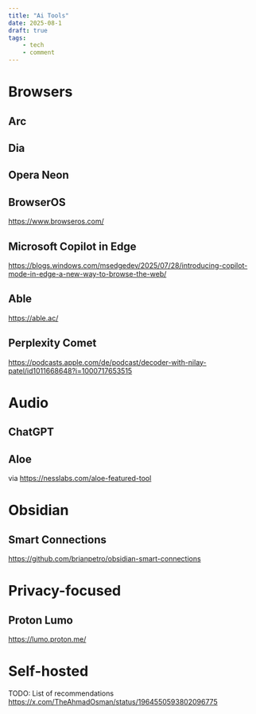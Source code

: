 ```yaml
---
title: "Ai Tools"
date: 2025-08-1
draft: true
tags:
    - tech
    - comment
---
```


# Browsers

## Arc

## Dia

## Opera Neon

## BrowserOS

https://www.browseros.com/

## Microsoft Copilot in Edge

https://blogs.windows.com/msedgedev/2025/07/28/introducing-copilot-mode-in-edge-a-new-way-to-browse-the-web/

## Able

https://able.ac/

## Perplexity Comet

https://podcasts.apple.com/de/podcast/decoder-with-nilay-patel/id1011668648?i=1000717653515

# Audio

## ChatGPT

## Aloe

via https://nesslabs.com/aloe-featured-tool

# Obsidian

## Smart Connections

https://github.com/brianpetro/obsidian-smart-connections

# Privacy-focused

## Proton Lumo

https://lumo.proton.me/

# Self-hosted

TODO: List of recommendations https://x.com/TheAhmadOsman/status/1964550593802096775
